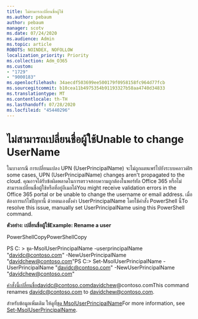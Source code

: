 ```yaml
---
title: ไม่สามารถเปลี่ยนชื่อผู้ใช้
ms.author: pebaum
author: pebaum
manager: scotv
ms.date: 07/24/2020
ms.audience: Admin
ms.topic: article
ROBOTS: NOINDEX, NOFOLLOW
localization_priority: Priority
ms.collection: Adm_O365
ms.custom:
- "1729"
- "9000183"
ms.openlocfilehash: 34aecdf503699ee500179f0958158fc964d77fcb
ms.sourcegitcommit: b10cea11b4975354b91193327b58aa4740d34833
ms.translationtype: MT
ms.contentlocale: th-TH
ms.lasthandoff: 07/28/2020
ms.locfileid: "45440296"
---
```

# <a name="unable-to-change-username"></a><span data-ttu-id="fd24b-102">ไม่สามารถเปลี่ยนชื่อผู้ใช้</span><span class="sxs-lookup"><span data-stu-id="fd24b-102">Unable to change UserName</span></span>

<span data-ttu-id="fd24b-103">ในบางกรณี การเปลี่ยนแปลง UPN (UserPrincipalName) จะไม่ถูกเผยแพร่ไปยังระบบคลาวด์</span><span class="sxs-lookup"><span data-stu-id="fd24b-103">In some cases, UPN (UserPrincipalName) changes aren't propagated to the cloud.</span></span> <span data-ttu-id="fd24b-104">คุณอาจได้รับข้อผิดพลาดในการตรวจสอบความถูกต้องในพอร์ทัล Office 365 หรือไม่สามารถเปลี่ยนชื่อผู้ใช้หรือที่อยู่อีเมลได้</span><span class="sxs-lookup"><span data-stu-id="fd24b-104">You might receive validation errors in the Office 365 portal or be unable to change the username or email address.</span></span> <span data-ttu-id="fd24b-105">เมื่อต้องการแก้ไขปัญหานี้ ด้วยตนเองตั้งค่า UserPrincipalName โดยใช้คําสั่ง PowerShell นี้</span><span class="sxs-lookup"><span data-stu-id="fd24b-105">To resolve this issue, manually set UserPrincipalName using this PowerShell command.</span></span>

<span data-ttu-id="fd24b-106">**ตัวอย่าง: เปลี่ยนชื่อผู้ใช้**</span><span class="sxs-lookup"><span data-stu-id="fd24b-106">**Example: Rename a user**</span></span>

<span data-ttu-id="fd24b-107">PowerShellCopy</span><span class="sxs-lookup"><span data-stu-id="fd24b-107">PowerShellCopy</span></span>

<span data-ttu-id="fd24b-108">PS C: \> ชุด-MsolUserPrincipalName -userprincipalName "davidc@contoso.com" -NewUserPrincipalName "davidchew@contoso.com"</span><span class="sxs-lookup"><span data-stu-id="fd24b-108">PS C:\> Set-MsolUserPrincipalName -UserPrincipalName "davidc@contoso.com" -NewUserPrincipalName "davidchew@contoso.com"</span></span>

<span data-ttu-id="fd24b-109">คําสั่งนี้เปลี่ยนชื่อdavidc@contoso.comdavidchew@contoso.com</span><span class="sxs-lookup"><span data-stu-id="fd24b-109">This command renames davidc@contoso.com to davidchew@contoso.com.</span></span>

<span data-ttu-id="fd24b-110">สําหรับข้อมูลเพิ่มเติม ให้ดูที่[ชุด MsolUserPrincipalName](https://docs.microsoft.com/powershell/module/msonline/set-msoluserprincipalname?view=azureadps-1.0)</span><span class="sxs-lookup"><span data-stu-id="fd24b-110">For more information, see [Set-MsolUserPrincipalName](https://docs.microsoft.com/powershell/module/msonline/set-msoluserprincipalname?view=azureadps-1.0).</span></span>
